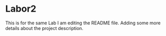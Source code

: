 # Labor2
This is for the same Lab
I am editing the README file. Adding some more details about the project description.
